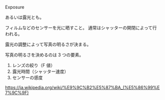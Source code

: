 Exposure

あるいは露光とも。

フィルムなどのセンサーを光に晒すこと。
通常はシャッターの開閉によって行われる。

露光の調整によって写真の明るさが決まる。

写真の明るさを決めるのは 3 つの要素。

1. レンズの絞り（F 値）
2. 露光時間（シャッター速度）
3. センサーの感度

https://ja.wikipedia.org/wiki/%E9%9C%B2%E5%87%BA_(%E5%86%99%E7%9C%9F)
